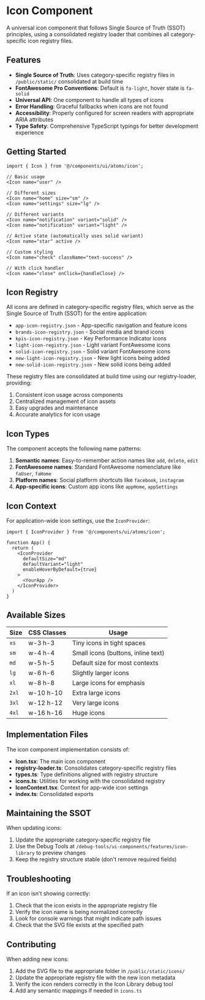 # Icon Component

A universal icon component that follows Single Source of Truth (SSOT) principles, using a consolidated registry loader that combines all category-specific icon registry files.

## Features

- **Single Source of Truth**: Uses category-specific registry files in `/public/static/` consolidated at build time
- **FontAwesome Pro Conventions**: Default is `fa-light`, hover state is `fa-solid`
- **Universal API**: One component to handle all types of icons
- **Error Handling**: Graceful fallbacks when icons are not found
- **Accessibility**: Properly configured for screen readers with appropriate ARIA attributes
- **Type Safety**: Comprehensive TypeScript typings for better development experience

## Getting Started

```tsx
import { Icon } from '@/components/ui/atoms/icon';

// Basic usage
<Icon name="user" />

// Different sizes
<Icon name="home" size="sm" />
<Icon name="settings" size="lg" />

// Different variants
<Icon name="notification" variant="solid" />
<Icon name="notification" variant="light" />

// Active state (automatically uses solid variant)
<Icon name="star" active />

// Custom styling
<Icon name="check" className="text-success" />

// With click handler
<Icon name="close" onClick={handleClose} />
```

## Icon Registry

All icons are defined in category-specific registry files, which serve as the Single Source of Truth (SSOT) for the entire application:

- `app-icon-registry.json` - App-specific navigation and feature icons
- `brands-icon-registry.json` - Social media and brand icons
- `kpis-icon-registry.json` - Key Performance Indicator icons
- `light-icon-registry.json` - Light variant FontAwesome icons
- `solid-icon-registry.json` - Solid variant FontAwesome icons
- `new-light-icon-registry.json` - New light icons being added
- `new-solid-icon-registry.json` - New solid icons being added

These registry files are consolidated at build time using our registry-loader, providing:

1. Consistent icon usage across components
2. Centralized management of icon assets
3. Easy upgrades and maintenance
4. Accurate analytics for icon usage

## Icon Types

The component accepts the following name patterns:

1. **Semantic names**: Easy-to-remember action names like `add`, `delete`, `edit`
2. **FontAwesome names**: Standard FontAwesome nomenclature like `faUser`, `faHome`
3. **Platform names**: Social platform shortcuts like `facebook`, `instagram`
4. **App-specific icons**: Custom app icons like `appHome`, `appSettings`

## Icon Context

For application-wide icon settings, use the `IconProvider`:

```tsx
import { IconProvider } from '@/components/ui/atoms/icon';

function App() {
  return (
    <IconProvider 
      defaultSize="md"
      defaultVariant="light"
      enableHoverByDefault={true}
    >
      <YourApp />
    </IconProvider>
  )
}
```

## Available Sizes

| Size | CSS Classes | Usage |
|------|------------|-------|
| `xs` | w-3 h-3 | Tiny icons in tight spaces |
| `sm` | w-4 h-4 | Small icons (buttons, inline text) |
| `md` | w-5 h-5 | Default size for most contexts |
| `lg` | w-6 h-6 | Slightly larger icons |
| `xl` | w-8 h-8 | Large icons for emphasis |
| `2xl` | w-10 h-10 | Extra large icons |
| `3xl` | w-12 h-12 | Very large icons |
| `4xl` | w-16 h-16 | Huge icons |

## Implementation Files

The icon component implementation consists of:

- **Icon.tsx**: The main icon component
- **registry-loader.ts**: Consolidates category-specific registry files
- **types.ts**: Type definitions aligned with registry structure
- **icons.ts**: Utilities for working with the consolidated registry
- **IconContext.tsx**: Context for app-wide icon settings
- **index.ts**: Consolidated exports

## Maintaining the SSOT

When updating icons:

1. Update the appropriate category-specific registry file
2. Use the Debug Tools at `/debug-tools/ui-components/features/icon-library` to preview changes
3. Keep the registry structure stable (don't remove required fields)

## Troubleshooting

If an icon isn't showing correctly:

1. Check that the icon exists in the appropriate registry file
2. Verify the icon name is being normalized correctly
3. Look for console warnings that might indicate path issues
4. Check that the SVG file exists at the specified path

## Contributing

When adding new icons:

1. Add the SVG file to the appropriate folder in `/public/static/icons/`
2. Update the appropriate registry file with the new icon metadata
3. Verify the icon renders correctly in the Icon Library debug tool
4. Add any semantic mappings if needed in `icons.ts` 